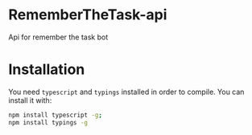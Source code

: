 # RememberTheTask-api
Api for remember the task bot

Installation
============

You need `typescript` and `typings` installed in order to compile.
You can install it with:
```bash
npm install typescript -g;
npm install typings -g
```